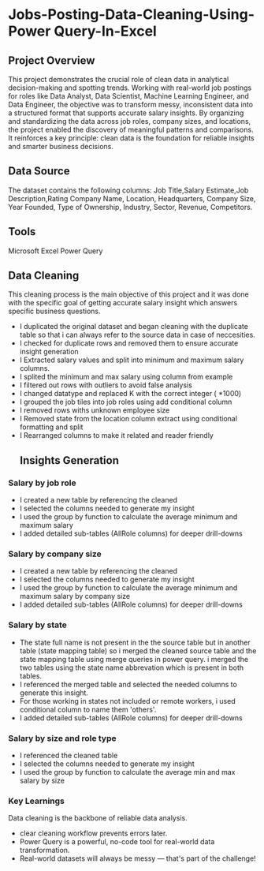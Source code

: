 # Jobs-Posting-Data-Cleaning-Using-Power Query-In-Excel
## Project Overview
This project demonstrates the crucial role of clean data in analytical decision-making and spotting trends. Working with real-world job postings for roles like Data Analyst, Data Scientist, Machine Learning Engineer, and Data Engineer, the objective was to transform messy, inconsistent data into a structured format that supports accurate salary insights.
By organizing and standardizing the data across job roles, company sizes, and locations, the project enabled the discovery of meaningful patterns and comparisons. It reinforces a key principle: clean data is the foundation for reliable insights and smarter business decisions.
## Data Source
The dataset contains the following columns: Job Title,Salary Estimate,Job Description,Rating Company Name, Location, Headquarters, Company Size, Year Founded, Type of Ownership, Industry, Sector, Revenue, Competitors.
## Tools
Microsoft Excel Power Query
## Data Cleaning
This cleaning process is the main objective of this project and it was done with the specific goal of getting accurate salary insight which answers specific business questions.
- I duplicated the original dataset and began cleaning with the duplicate table so that i can always refer to the source data in case of neccesities.
- I checked for duplicate rows and removed them to ensure accurate insight generation
- I Extracted salary values and split into minimum and maximum salary columns.
- I splited the minimum and max salary using column from example
- I filtered out rows with outliers to avoid false analysis
- I changed datatype and replaced K with the correct integer ( *1000)
- I grouped the job tiles into job roles using add conditional column
- I removed rows withs unknown employee size
- I Removed state from the location column extract using conditional formatting and split
- I Rearranged columns to make it related and reader friendly
  ## Insights Generation
### Salary by job role
- I created a new table by referencing the cleaned
- I selected the columns needed to generate my insight
- I used the group by function to calculate the average minimum and maximum salary
- I added detailed sub-tables (AllRole columns) for deeper drill-downs
### Salary by company size
- I created a new table by referencing the cleaned
- I selected the columns needed to generate my insight
- I used the group by function to calculate the average minimum and maximum salary by company size
-  I added detailed sub-tables (AllRole columns) for deeper drill-downs
### Salary by state
- The state full name is not present in the the source table but in another table (state mapping table) so i merged the cleaned source table and the state mapping table using merge queries in power query. i merged the two tables using the state name abbrevation which is present in both tables. 
- I referenced the merged table and selected the needed columns to generate this insight.
- For those working in states not included or remote workers, i used conditional column to name them 'others'.
- I added detailed sub-tables (AllRole columns) for deeper drill-downs
### Salary by size and role type
- I referenced the cleaned table
- I selected the columns needed to generate my insight
- I used the group by function to calculate the average min and max salary by size
### Key Learnings
Data cleaning is the backbone of reliable data analysis.
- clear cleaning workflow prevents errors later.
- Power Query is a powerful, no-code tool for real-world data transformation.
- Real-world datasets will always be messy — that's part of the challenge!




